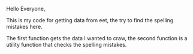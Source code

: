 Hello Everyone, 

This is my code for getting data from eet, the try to find the spelling mistakes here. 

The first function gets the data I wanted to craw, the second function is a utility function that checks the spelling mistakes. 